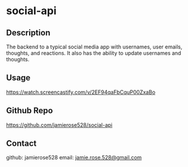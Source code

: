 # social-api
## Description
The backend to a typical social media app with usernames, user emails, thoughts, and reactions. It also has the ability to update  usernames and thoughts.

## Usage
https://watch.screencastify.com/v/2EF94qaFbCquP00ZxaBo

## Github Repo
https://github.com/jamierose528/social-api

## Contact
github: jamierose528
email: jamie.rose.528@gmail.com